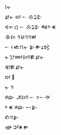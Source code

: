 <div class='block'>
<div class='line'>𒋙𒉡</div>
<div class='line'>𒋗𒉡 𒊭 𒀸 𒊮𒁉</div>
<div class='line'>𒄴𒋰𒌓 𒀸 𒊮𒁉 𒄀𒈨𒌍</div>
<div class='line'>𒆠𒄿 𒀀𒄩𒀀𒀀𒅖</div>
<div class='line'>𒀸 𒌋𒅗𒋙𒉡 𒉌𒊓𒃶</div>
<div class='line'>𒉡𒋛𒇷𒅀𒀾𒋗𒉡</div>
<div class='line'>𒊏𒀾𒋗𒉡</div>
<div class='line'>𒊭 </div>
<div class='line'>𒉡 𒀀</div>
<div class='line'>𒈗 𒂗𒅀 𒀸 𒆳𒀸𒋩</div>
<div class='line'>𒈨𒌍 𒈗 𒁁𒉌</div>
<div class='line'>𒁓𒀀𒉌</div>
<div class='line'>𒀝𒋫𒀭𒊓</div>
</div>